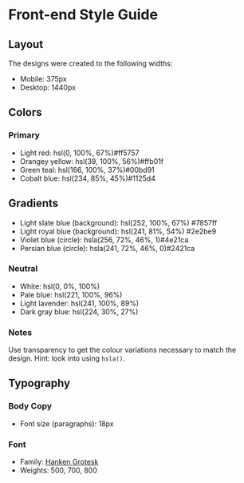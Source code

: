 # Front-end Style Guide

## Layout

The designs were created to the following widths:

- Mobile: 375px
- Desktop: 1440px

## Colors

### Primary

- Light red: hsl(0, 100%, 67%)#ff5757
- Orangey yellow: hsl(39, 100%, 56%)#ffb01f
- Green teal: hsl(166, 100%, 37%)#00bd91
- Cobalt blue: hsl(234, 85%, 45%)#1125d4

## Gradients

- Light slate blue (background): hsl(252, 100%, 67%)  #7857ff
- Light royal blue (background): hsl(241, 81%, 54%)
#2e2be9
- Violet blue (circle): hsla(256, 72%, 46%, 1)#4e21ca
- Persian blue (circle): hsla(241, 72%, 46%, 0)#2421ca



### Neutral

- White: hsl(0, 0%, 100%)
- Pale blue: hsl(221, 100%, 96%)
- Light lavender: hsl(241, 100%, 89%)
- Dark gray blue: hsl(224, 30%, 27%)

### Notes

Use transparency to get the colour variations necessary to match the design. Hint: look into using `hsla()`.

## Typography

### Body Copy

- Font size (paragraphs): 18px

### Font

- Family: [Hanken Grotesk](https://fonts.google.com/specimen/Hanken+Grotesk)
- Weights: 500, 700, 800
